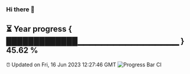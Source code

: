 ### Hi there 👋
⏳ Year progress { █████████████▁▁▁▁▁▁▁▁▁▁▁▁▁▁▁▁▁ } 45.62 %
---
⏰ Updated on Fri, 16 Jun 2023 12:27:46 GMT
![Progress Bar CI](https://github.com/liununu/liununu/workflows/Progress%20Bar%20CI/badge.svg)
